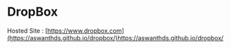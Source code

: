# DropBox

Hosted Site : [https://www.dropbox.com](https://aswanthds.github.io/dropbox/)https://aswanthds.github.io/dropbox/
